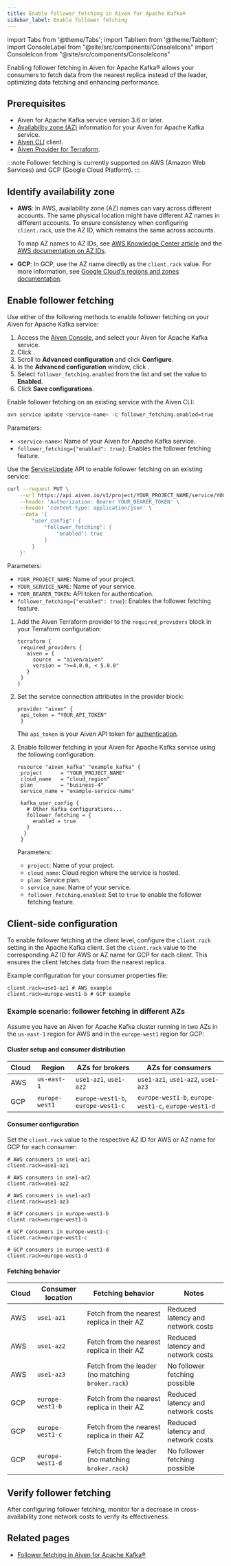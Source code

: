 ```yaml
---
title: Enable follower fetching in Aiven for Apache Kafka®
sidebar_label: Enable follower fetching
---
```


import Tabs from '@theme/Tabs';
import TabItem from '@theme/TabItem';
import ConsoleLabel from "@site/src/components/ConsoleIcons"
import ConsoleIcon from "@site/src/components/ConsoleIcons"

Enabling follower fetching in Aiven for Apache Kafka® allows your consumers to fetch data from the nearest replica instead of the leader, optimizing data fetching and enhancing performance.

## Prerequisites

- Aiven for Apache Kafka service version 3.6 or later.
- [Availability zone (AZ)](#identify-availability-zone) information for your
  Aiven for Apache Kafka service.
- [Aiven CLI](/docs/tools/cli) client.
- [Aiven Provider for Terraform](https://registry.terraform.io/providers/aiven/aiven/latest/docs).

:::note
Follower fetching is currently supported on AWS (Amazon Web Services) and
GCP (Google Cloud Platform).
:::

## Identify availability zone

- **AWS**: In AWS, availability zone (AZ) names can vary across different accounts.
  The same physical location might have different AZ names in different accounts. To
  ensure consistency when configuring `client.rack`, use the AZ ID, which remains the same
  across accounts.

  To map AZ names to AZ IDs, see
  [AWS Knowledge Center article](https://repost.aws/knowledge-center/vpc-map-cross-account-availability-zones)
  and the [AWS documentation on AZ IDs](https://docs.aws.amazon.com/ram/latest/userguide/working-with-az-ids.html).

- **GCP**: In GCP, use the AZ name directly as the `client.rack` value.
  For more information, see [Google Cloud's regions and zones documentation](https://cloud.google.com/compute/docs/regions-zones/).

## Enable follower fetching

Use either of the following methods to enable follower fetching on your
Aiven for Apache Kafka service:

<Tabs groupId="config-methods">
<TabItem value="console" label="Console" default>

1. Access the [Aiven Console](https://console.aiven.io), and select your
   Aiven for Apache Kafka service.
1. Click <ConsoleLabel name="service settings"/>.
1. Scroll to **Advanced configuration** and click **Configure**.
1. In the **Advanced configuration** window, click <ConsoleIcon name="Plus Circle"/>.
1. Select `follower_fetching.enabled` from the list and set the value to **Enabled**.
1. Click **Save configurations**.

</TabItem>
<TabItem value="cli" label="CLI">

Enable follower fetching on an existing service with the Aiven CLI:

```bash
avn service update <service-name> -c follower_fetching.enabled=true
```

Parameters:

- `<service-name>`: Name of your Aiven for Apache Kafka service.
- `follower_fetching={"enabled": true}`: Enables the follower fetching feature.

</TabItem>
<TabItem value="api" label="API">

Use the [ServiceUpdate](https://api.aiven.io/doc/#tag/Service/operation/ServiceUpdate)
API to enable follower fetching on an existing service:

```bash
curl --request PUT \
    --url https://api.aiven.io/v1/project/YOUR_PROJECT_NAME/service/YOUR_SERVICE_NAME \
    --header 'Authorization: Bearer YOUR_BEARER_TOKEN' \
    --header 'content-type: application/json' \
    --data '{
        "user_config": {
            "follower_fetching": {
                "enabled": true
            }
        }
    }'
```

Parameters:

- `YOUR_PROJECT_NAME`: Name of your project.
- `YOUR_SERVICE_NAME`: Name of your service.
- `YOUR_BEARER_TOKEN`: API token for authentication.
- `follower_fetching={"enabled": true}`: Enables the follower fetching feature.

</TabItem>
<TabItem value="terraform" label="Terraform">

1. Add the Aiven Terraform provider to the `required_providers` block in your Terraform
   configuration:

   ```hcl
   terraform {
    required_providers {
      aiven = {
        source  = "aiven/aiven"
        version = ">=4.0.0, < 5.0.0"
      }
    }
   }
   ```

1. Set the service connection attributes in the provider block:

   ```hcl
   provider "aiven" {
    api_token = "YOUR_API_TOKEN"
    }
   ```

   The `api_token` is your Aiven API token for [authentication](/docs/platform/howto/create_authentication_token).

1. Enable follower fetching in your Aiven for Apache Kafka service using the
   following configuration:

   ```hcl
   resource "aiven_kafka" "example_kafka" {
    project      = "YOUR_PROJECT_NAME"
    cloud_name   = "cloud_region"
    plan         = "business-4"
    service_name = "example-service-name"

    kafka_user_config {
      # Other Kafka configurations...
      follower_fetching = {
        enabled = true
      }
     }
    }
   ```

   Parameters:

   - `project`: Name of your project.
   - `cloud_name`: Cloud region where the service is hosted.
   - `plan`: Service plan.
   - `service_name`: Name of your service.
   - `follower_fetching.enabled`: Set to `true` to enable the follower fetching feature.

</TabItem>
</Tabs>

## Client-side configuration

To enable follower fetching at the client level, configure the `client.rack` setting
in the Apache Kafka client. Set the `client.rack` value to the corresponding AZ ID for
AWS or AZ name for GCP for each client. This ensures the client fetches data from the
nearest replica.

Example configuration for your consumer properties file:

```plaintext
client.rack=use1-az1 # AWS example
client.rack=europe-west1-b # GCP example
```

### Example scenario: follower fetching in different AZs

Assume you have an Aiven for Apache Kafka cluster running in two AZs in the `us-east-1`
region for AWS and in the `europe-west1` region for GCP:

#### Cluster setup and consumer distribution

| Cloud | Region         | AZs for brokers               | AZs for consumers                             |
|-------|----------------|-------------------------------|-----------------------------------------------|
| AWS   | `us-east-1`    | `use1-az1`, `use1-az2`        | `use1-az1`, `use1-az2`, `use1-az3`            |
| GCP   | `europe-west1` | `europe-west1-b`, `europe-west1-c` | `europe-west1-b`, `europe-west1-c`, `europe-west1-d` |

#### Consumer configuration

Set the `client.rack` value to the respective AZ ID for AWS or AZ name for GCP for each consumer:

```plaintext
# AWS consumers in use1-az1
client.rack=use1-az1

# AWS consumers in use1-az2
client.rack=use1-az2

# AWS consumers in use1-az3
client.rack=use1-az3

# GCP consumers in europe-west1-b
client.rack=europe-west1-b

# GCP consumers in europe-west1-c
client.rack=europe-west1-c

# GCP consumers in europe-west1-d
client.rack=europe-west1-d
```

#### Fetching behavior

| Cloud | Consumer location | Fetching behavior                                      | Notes                                       |
|-------|-------------------|--------------------------------------------------------|------------------------------------------------|
| AWS   | `use1-az1`        | Fetch from the nearest replica in their AZ             | Reduced latency and network costs              |
| AWS   | `use1-az2`        | Fetch from the nearest replica in their AZ             | Reduced latency and network costs              |
| AWS   | `use1-az3`        | Fetch from the leader (no matching `broker.rack`)      | No follower fetching possible                  |
| GCP   | `europe-west1-b`  | Fetch from the nearest replica in their AZ             | Reduced latency and network costs              |
| GCP   | `europe-west1-c`  | Fetch from the nearest replica in their AZ             | Reduced latency and network costs              |
| GCP   | `europe-west1-d`  | Fetch from the leader (no matching `broker.rack`)      | No follower fetching possible                  |


## Verify follower fetching

After configuring follower fetching, monitor for a decrease in cross-availability zone
network costs to verify its effectiveness.

## Related pages

- [Follower fetching in Aiven for Apache Kafka®](/docs/products/kafka/concepts/follower-fetching)
